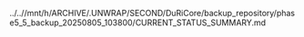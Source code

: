 ../..//mnt/h/ARCHIVE/.UNWRAP/SECOND/DuRiCore/backup_repository/phase5_5_backup_20250805_103800/CURRENT_STATUS_SUMMARY.md